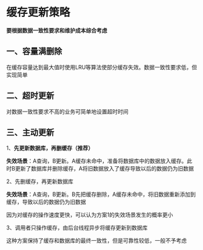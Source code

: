 # 缓存更新策略

**要根据数据一致性要求和维护成本综合考虑**

## 一、**容量满删除**

在缓存容量达到最大值时使用LRU等算法使部分缓存失效。数据一致性要求低，但实现简单

## 二、**超时更新**

对数据一致性要求不高的业务可简单地设置超时时间

## 三、**主动更新**

1、**先更新数据库，再删缓存（推荐）**

**失效场景**：A查询，B更新。A缓存未命中，准备将数据库中的数据放入缓存。此时B更新了数据库并删除缓存，A将旧数据放入了缓存导致以后的数据仍为旧数据

2、先删缓存，再更新数据库

**失效场景**：A查询，B更新。B先把缓存删除，A缓存未命中，将旧数据重新添加到缓存，导致以后的数据仍为旧数据

因为对缓存的操作速度更快，可以认为方案1的失效场景发生的概率更小

3、调用者只操作缓存，由后台线程异步将缓存更新到数据库

这种方案保持了缓存和数据库的最终一致性，但是可靠性较低，一般不予考虑